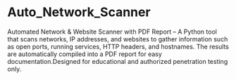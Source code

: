 # Auto_Network_Scanner
Automated Network &amp; Website Scanner with PDF Report – A Python tool that scans networks, IP addresses, and websites to gather information such as open ports, running services, HTTP headers, and hostnames. The results are automatically compiled into a PDF report for easy documentation.Designed for educational and authorized penetration testing only.
